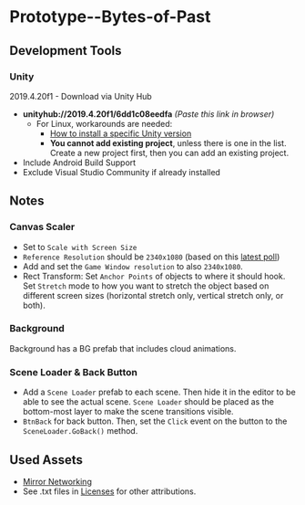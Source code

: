 # Prototype--Bytes-of-Past

## Development Tools

### Unity
2019.4.20f1 - Download via Unity Hub
  - <b>unityhub://2019.4.20f1/6dd1c08eedfa</b> <i>(Paste this link in browser)</i>
    - For Linux, workarounds are needed:
      - [How to install a specific Unity version](https://forum.unity.com/threads/how-to-install-a-specific-version-of-unity-on-linux.883738/#post-6827534)
      - **You cannot add existing project**, unless there is one in the list. Create a new project first, then you can add an existing project.
  - Include Android Build Support
  - Exclude Visual Studio Community if already installed

## Notes
### Canvas Scaler
- Set to `Scale with Screen Size`
- `Reference Resolution` should be `2340x1080` (based on this [latest poll](https://www.antutu.com/en/doc/124145.htm))
- Add and set the `Game Window resolution` to also `2340x1080`.
- Rect Transform: Set `Anchor Points` of objects to where it should hook. Set `Stretch` mode to how you want to stretch the object based on different screen sizes (horizontal stretch only, vertical stretch only, or both).

### Background
Background has a BG prefab that includes cloud animations.

### Scene Loader & Back Button
- Add a `Scene Loader` prefab to each scene. Then hide it in the editor to be able to see the actual scene. `Scene Loader` should be placed as the bottom-most layer to make the scene transitions visible.
- `BtnBack` for back button. Then, set the `Click` event on the button to the `SceneLoader.GoBack()` method.

## Used Assets
- [Mirror Networking](https://mirror-networking.com/)
- See .txt files in [Licenses](Assets/Resources/Licenses/) for other attributions.
